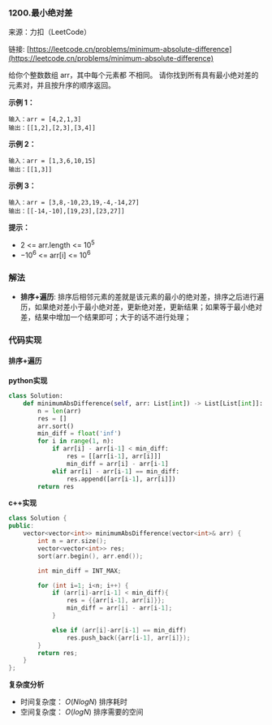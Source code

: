  ### 1200.最小绝对差 

来源：力扣（LeetCode）

链接: [https://leetcode.cn/problems/minimum-absolute-difference](https://leetcode.cn/problems/minimum-absolute-difference)

给你个整数数组 arr，其中每个元素都 不相同。
请你找到所有具有最小绝对差的元素对，并且按升序的顺序返回。

 

**示例 1：**
```
输入：arr = [4,2,1,3]
输出：[[1,2],[2,3],[3,4]]
```

**示例 2：**
```
输入：arr = [1,3,6,10,15]
输出：[[1,3]]
```

**示例 3：**
```
输入：arr = [3,8,-10,23,19,-4,-14,27]
输出：[[-14,-10],[19,23],[23,27]]
```

**提示：**
* 2 <= arr.length <= $10^5$
* $-10^6$ <= arr[i] <= $10^6$



### 解法
* **排序+遍历**: 排序后相邻元素的差就是该元素的最小的绝对差，排序之后进行遍历，如果绝对差小于最小绝对差，更新绝对差，更新结果；如果等于最小绝对差，结果中增加一个结果即可；大于的话不进行处理；
### 代码实现
#### 排序+遍历
**python实现**
```python
class Solution:
    def minimumAbsDifference(self, arr: List[int]) -> List[List[int]]:
        n = len(arr)
        res = []
        arr.sort()
        min_diff = float('inf')
        for i in range(1, n):
            if arr[i] - arr[i-1] < min_diff:
                res = [[arr[i-1], arr[i]]]
                min_diff = arr[i] - arr[i-1]
            elif arr[i] - arr[i-1] == min_diff:
                res.append([arr[i-1], arr[i]])
        return res
```

**c++实现**
```cpp
class Solution {
public:
    vector<vector<int>> minimumAbsDifference(vector<int>& arr) {
        int n = arr.size();
        vector<vector<int>> res;
        sort(arr.begin(), arr.end());

        int min_diff = INT_MAX;

        for (int i=1; i<n; i++) {
            if (arr[i]-arr[i-1] < min_diff){
                res = {{arr[i-1], arr[i]}};
                min_diff = arr[i] - arr[i-1];
            }

            else if (arr[i]-arr[i-1] == min_diff)
                res.push_back({arr[i-1], arr[i]});
        }
        return res;
    }
};
```


**复杂度分析**
* 时间复杂度： $O(NlogN)$    排序耗时
* 空间复杂度： $O(logN)$ 排序需要的空间 